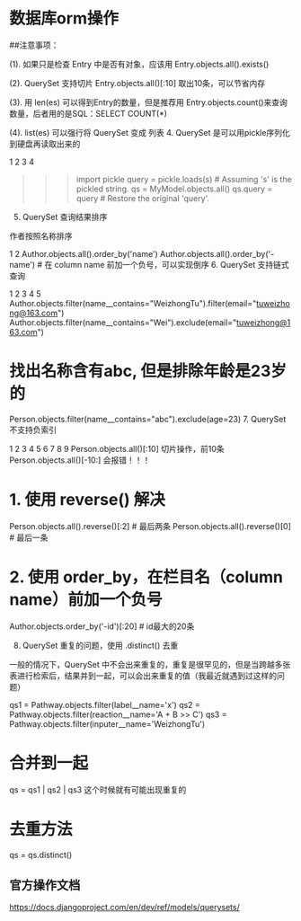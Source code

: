 # 数据库orm操作

##注意事项：

(1). 如果只是检查 Entry 中是否有对象，应该用 Entry.objects.all().exists()

(2). QuerySet 支持切片 Entry.objects.all()[:10] 取出10条，可以节省内存

(3). 用 len(es) 可以得到Entry的数量，但是推荐用 Entry.objects.count()来查询数量，后者用的是SQL：SELECT COUNT(*)

(4). list(es) 可以强行将 QuerySet 变成 列表
4. QuerySet 是可以用pickle序列化到硬盘再读取出来的

1
2
3
4
>>> import pickle
>>> query = pickle.loads(s)     # Assuming 's' is the pickled string.
>>> qs = MyModel.objects.all()
>>> qs.query = query            # Restore the original 'query'.
5. QuerySet 查询结果排序

作者按照名称排序

1
2
Author.objects.all().order_by('name')
Author.objects.all().order_by('-name') # 在 column name 前加一个负号，可以实现倒序
6. QuerySet 支持链式查询

1
2
3
4
5
Author.objects.filter(name__contains="WeizhongTu").filter(email="tuweizhong@163.com")
Author.objects.filter(name__contains="Wei").exclude(email="tuweizhong@163.com")

# 找出名称含有abc, 但是排除年龄是23岁的
Person.objects.filter(name__contains="abc").exclude(age=23)
7. QuerySet 不支持负索引

1
2
3
4
5
6
7
8
9
Person.objects.all()[:10] 切片操作，前10条
Person.objects.all()[-10:] 会报错！！！

# 1. 使用 reverse() 解决
Person.objects.all().reverse()[:2] # 最后两条
Person.objects.all().reverse()[0] # 最后一条

# 2. 使用 order_by，在栏目名（column name）前加一个负号
Author.objects.order_by('-id')[:20] # id最大的20条

8. QuerySet 重复的问题，使用 .distinct() 去重

一般的情况下，QuerySet 中不会出来重复的，重复是很罕见的，但是当跨越多张表进行检索后，结果并到一起，可以会出来重复的值（我最近就遇到过这样的问题）

qs1 = Pathway.objects.filter(label__name='x')
qs2 = Pathway.objects.filter(reaction__name='A + B >> C')
qs3 = Pathway.objects.filter(inputer__name='WeizhongTu')

# 合并到一起
qs = qs1 | qs2 | qs3
这个时候就有可能出现重复的

# 去重方法
qs = qs.distinct()

## 官方操作文档
 https://docs.djangoproject.com/en/dev/ref/models/querysets/